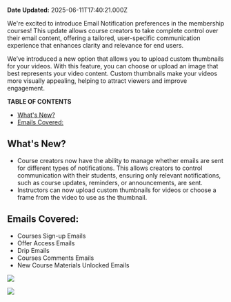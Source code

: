 **Date Updated:** 2025-06-11T17:40:21.000Z
  
  
We're excited to introduce Email Notification preferences in the membership courses! This update allows course creators to take complete control over their email content, offering a tailored, user-specific communication experience that enhances clarity and relevance for end users.

We’ve introduced a new option that allows you to upload custom thumbnails for your videos. With this feature, you can choose or upload an image that best represents your video content. Custom thumbnails make your videos more visually appealing, helping to attract viewers and improve engagement.

  
**TABLE OF CONTENTS**

* [What's New?](#What's-New?-)
* [Emails Covered:](#Emails-Covered%3A)

  
## **What's New?** 

* Course creators now have the ability to manage whether emails are sent for different types of notifications. This allows creators to control communication with their students, ensuring only relevant notifications, such as course updates, reminders, or announcements, are sent.
* Instructors can now upload custom thumbnails for videos or choose a frame from the video to use as the thumbnail.

## **Emails Covered:**

* Courses Sign-up Emails
* Offer Access Emails
* Drip Emails
* Courses Comments Emails
* New Course Materials Unlocked Emails

  
![](https://s3.amazonaws.com/cdn.freshdesk.com/data/helpdesk/attachments/production/155047967323/original/vNSdAuXpHM9shHo4-BfsMr0ROlZoOelNww.png?1749526977)

  
![](https://s3.amazonaws.com/cdn.freshdesk.com/data/helpdesk/attachments/production/155047967324/original/ojUM09gvXDTqxwZPzSthWd510V4WjxnPzw.png?1749526978)

  